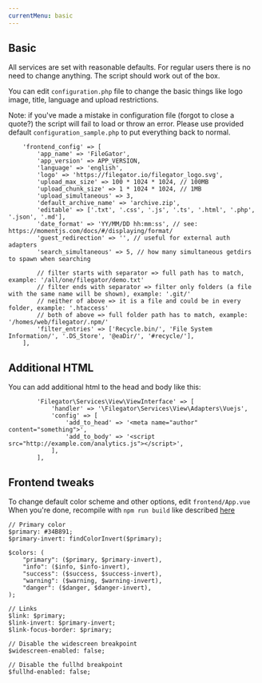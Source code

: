 ```yaml
---
currentMenu: basic
---
```


## Basic
All services are set with reasonable defaults. For regular users there is no need to change anything. The script should work out of the box.


You can edit `configuration.php` file to change the basic things like logo image, title, language and upload restrictions.


Note: if you've made a mistake in configuration file (forgot to close a quote?) the script will fail to load or throw an error. Please use provided default `configuration_sample.php` to put everything back to normal.

```
    'frontend_config' => [
        'app_name' => 'FileGator',
        'app_version' => APP_VERSION,
        'language' => 'english',
        'logo' => 'https://filegator.io/filegator_logo.svg',
        'upload_max_size' => 100 * 1024 * 1024, // 100MB
        'upload_chunk_size' => 1 * 1024 * 1024, // 1MB
        'upload_simultaneous' => 3,
        'default_archive_name' => 'archive.zip',
        'editable' => ['.txt', '.css', '.js', '.ts', '.html', '.php', '.json', '.md'],
        'date_format' => 'YY/MM/DD hh:mm:ss', // see: https://momentjs.com/docs/#/displaying/format/
        'guest_redirection' => '', // useful for external auth adapters
        'search_simultaneous' => 5, // how many simultaneous getdirs to spawn when searching

        // filter starts with separator => full path has to match, example: '/all/one/filegator/demo.txt'
        // filter ends with separator => filter only folders (a file with the same name will be shown), example: '.git/'
        // neither of above => it is a file and could be in every folder, example: '.htaccess'
        // both of above => full folder path has to match, example: '/homes/web/filegator/.npm/'
        'filter_entries' => ['Recycle.bin/', 'File System Information/', '.DS_Store', '@eaDir/', '#recycle/'],
    ],
```

## Additional HTML
You can add additional html to the head and body like this:
```
        'Filegator\Services\View\ViewInterface' => [
            'handler' => '\Filegator\Services\View\Adapters\Vuejs',
            'config' => [
                'add_to_head' => '<meta name="author" content="something">',
                'add_to_body' => '<script src="http://example.com/analytics.js"></script>',
            ],
        ],
```

## Frontend tweaks
To change default color scheme and other options, edit `frontend/App.vue` When you're done, recompile with `npm run build` like described [here](/development.html)

```
// Primary color
$primary: #34B891;
$primary-invert: findColorInvert($primary);

$colors: (
    "primary": ($primary, $primary-invert),
    "info": ($info, $info-invert),
    "success": ($success, $success-invert),
    "warning": ($warning, $warning-invert),
    "danger": ($danger, $danger-invert),
);

// Links
$link: $primary;
$link-invert: $primary-invert;
$link-focus-border: $primary;

// Disable the widescreen breakpoint
$widescreen-enabled: false;

// Disable the fullhd breakpoint
$fullhd-enabled: false;
```

